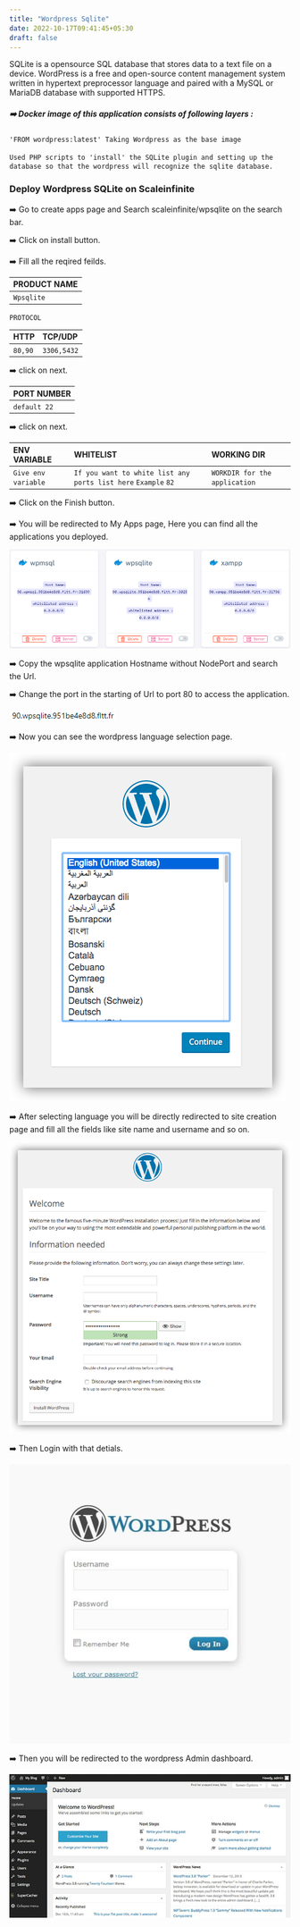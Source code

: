 ```yaml
---
title: "Wordpress Sqlite"
date: 2022-10-17T09:41:45+05:30
draft: false
---
```



SQLite is a opensource SQL database that stores data to a text file on a device. WordPress is a free and open-source content management system written in hypertext preprocessor language and paired with a MySQL or MariaDB database with supported HTTPS.

##### ➡️ Docker image of this application consists of following layers :

```
'FROM wordpress:latest' Taking Wordpress as the base image

Used PHP scripts to 'install' the SQLite plugin and setting up the database so that the wordpress will recognize the sqlite database. 

```

### Deploy Wordpress SQLite on Scaleinfinite

➡️ Go to create apps page and Search scaleinfinite/wpsqlite on the search bar.

➡️ Click on install button. 

➡️ Fill all the reqired feilds.

| PRODUCT NAME  |
| :--------     | 
| `Wpsqlite`    |

`PROTOCOL`

| HTTP          | TCP/UDP       |
| :--------     | :--------     |
| `80,90`       | `3306,5432`   |

➡️ click on next.

| PORT NUMBER   |
| :--------     |
| `default 22`  |

➡️ click on next.

| ENV VARIABLE         |  WHITELIST                                                       |        WORKING DIR          |
| :---------           | :--------                                                        |:----------------------------| 
| `Give env variable`  | `If you want to white list any ports list here` `Example` `82`   |`WORKDIR for the application`|

➡️ Click on the Finish button.

➡️ You will be redirected to My Apps page, Here you can find all the applications you deployed.

![App Screenshot](images/myapps.png)

➡️ Copy the wpsqlite application Hostname without NodePort and search the Url. 

➡️ Change the port in the starting of Url to port 80 to access the application.

![App Screenshot](images/sqlitelink.png)

➡️ Now you can see the wordpress language selection page. 

![App Screenshot](images/wordpress-lang.png)

➡️ After selecting language you will be directly redirected to site creation page and fill all the fields like site name and username and so on.

![App Screenshot](images/wordpress-welcome.png)

➡️ Then Login with that detials.

![App Screenshot](images/wordpress-login.jpg)

➡️ Then you will be redirected to the wordpress Admin dashboard.

![App Screenshot](images/wordpress-dashboard.jpg)





